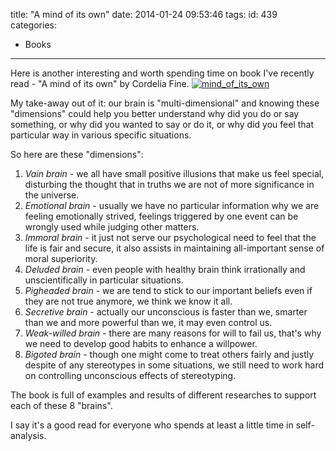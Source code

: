 title: "A mind of its own"
date: 2014-01-24 09:53:46
tags:
id: 439
categories:
  - Books
---

Here is another interesting and worth spending time on book I've recently read - "A mind of its own" by Cordelia Fine. [![mind_of_its_own](http://files.bebetterleader.com/media/mind_of_its_own.png)](http://files.bebetterleader.com/media/mind_of_its_own.png)

My take-away out of it: our brain is "multi-dimensional" and knowing these "dimensions" could help you better understand why did you do or say something, or why did you wanted to say or do it, or why did you feel that particular way in various specific situations.

So here are these "dimensions":

1.  _Vain brain_ - we all have small positive illusions that make us feel special, disturbing the thought that in truths we are not of more significance in the universe.
2.  _Emotional brain_ - usually we have no particular information why we are feeling emotionally strived, feelings triggered by one event can be wrongly used while judging other matters.
3.  _Immoral brain_ - it just not serve our psychological need to feel that the life is fair and secure, it also assists in maintaining all-important sense of moral superiority.
4.  _Deluded brain_ - even people with healthy brain think irrationally and unscientifically in particular situations.
5.  _Pigheaded brain_ - we are tend to stick to our important beliefs even if they are not true anymore, we think we know it all.
6.  _Secretive brain_ - actually our unconscious is faster than we, smarter than we and more powerful than we, it may even control us.
7.  _Weak-willed brain_ - there are many reasons for will to fail us, that's why we need to develop good habits to enhance a willpower.
8.  _Bigoted brain_ - though one might come to treat others fairly and justly despite of any stereotypes in some situations, we still need to work hard on controlling unconscious effects of stereotyping.

The book is full of examples and results of different researches to support each of these 8 "brains".

I say it's a good read for everyone who spends at least a little time in self-analysis.